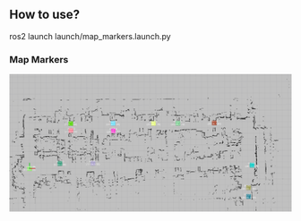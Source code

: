 ## How to use?
  ros2 launch launch/map_markers.launch.py

### Map Markers
![alt text](https://github.com/Natthawe/marker_point/blob/master/Pictures/map_markers.png)